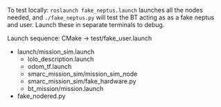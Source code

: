 To test locally: `roslaunch fake_neptus.launch` launches all the nodes needed, and `./fake_neptus.py` will test the BT acting as as a fake neptus and user. Launch these in separate terminals to debug.

Launch sequence:
CMake -> test/fake_user.launch
- launch/mission_sim.launch
	- lolo_description.launch
	- odom_tf.launch
	- smarc_mission_sim/mission_sim_node
	- smarc_mission_sim/fake_hardware.py
	- bt_mission/mission.launch
- fake_nodered.py
